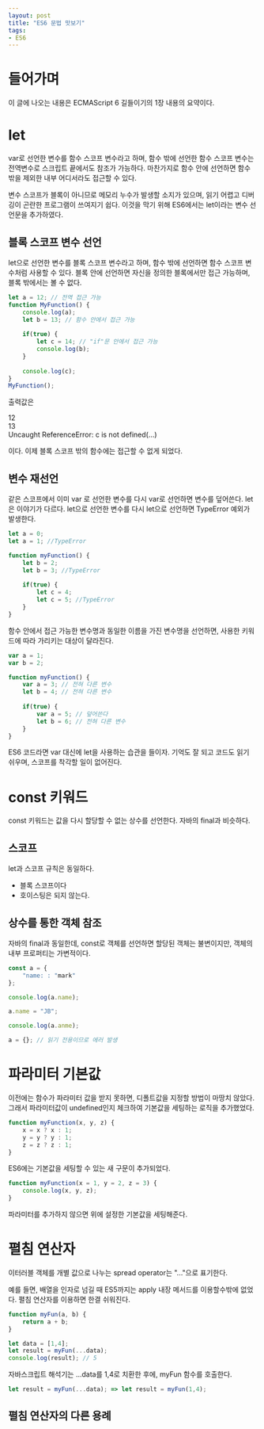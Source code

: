 ```yaml
---
layout: post
title: "ES6 문법 맛보기"
tags:
- ES6
---
```

# 들어가며
이 글에 나오는 내용은 ECMAScript 6 길들이기의 1장 내용의 요약이다.

# let
var로 선언한 변수를 함수 스코프 변수라고 하며, 함수 밖에 선언한 함수 스코프 변수는 전역변수로 스크립트 끝에서도 참조가 가능하다. 마찬가지로 함수 안에 선언하면 함수 밖을 제외한 내부 어디서라도 접근할 수 있다.

변수 스코프가 블록이 아니므로 메모리 누수가 발생할 소지가 있으며, 읽기 어렵고 디버깅이 곤란한 프로그램이 쓰여지기 쉽다. 이것을 막기 위해 ES6에서는 let이라는 변수 선언문을 추가하였다.

## 블록 스코프 변수 선언
let으로 선언한 변수를 블록 스코프 변수라고 하며, 함수 밖에 선언하면 함수 스코프 변수처럼 사용할 수 있다. 블록 안에 선언하면 자신을 정의한 블록에서만 접근 가능하며, 블록 밖에서는 볼 수 없다.

~~~javascript
let a = 12; // 전역 접근 가능
function MyFunction() {
	console.log(a);
	let b = 13; // 함수 안에서 접근 가능
	
	if(true) {
		let c = 14; // "if"문 안에서 접근 가능
		console.log(b);
	}
	
	console.log(c);
}
MyFunction();
~~~
출력값은

12 <br>
13 <br>
Uncaught ReferenceError: c is not defined(…)

이다. 이제 블록 스코프 밖의 함수에는 접근할 수 없게 되었다.

## 변수 재선언
같은 스코프에서 이미 var 로 선언한 변수를 다시 var로 선언하면 변수를 덮어쓴다. let은 이야기가 다르다. let으로 선언한 변수를 다시 let으로 선언하면 TypeError 예외가 발생한다.

~~~javascript
let a = 0;
let a = 1; //TypeError

function myFunction() {
	let b = 2;
	let b = 3; //TypeError
	
	if(true) {
		let c = 4;
		let c = 5; //TypeError
	}
}
~~~

함수 안에서 접근 가능한 변수명과 동일한 이름을 가진 변수명을 선언하면, 사용한 키워드에 따라 가리키는 대상이 달라진다.

~~~javascript
var a = 1;
var b = 2;

function myFunction() {
	var a = 3; // 전혀 다른 변수
	let b = 4; // 전혀 다른 변수
	
	if(true) {
		var a = 5; // 덮어쓴다
		let b = 6; // 전혀 다른 변수
	}
}
~~~

ES6 코드라면  var 대신에  let을 사용하는 습관을 들이자. 기억도 잘 되고 코드도 읽기 쉬우며, 스코프를 착각할 일이 없어진다.

# const 키워드
const 키워드는 값을 다시 할당할 수 없는 상수를 선언한다. 자바의 final과 비슷하다.

## 스코프
let과 스코프 규칙은 동일하다.

- 블록 스코프이다
- 호이스팅은 되지 않는다.

## 상수를 통한 객체 참조
자바의 final과 동일한데, const로 객체를 선언하면 할당된 객체는 불변이지만, 객체의 내부 프로퍼티는 가변적이다.

~~~ javascript
const a = {
	"name: : "mark"
};

console.log(a.name);

a.name = "JB";

console.log(a.anme);

a = {}; // 읽기 전용이므로 에러 발생
~~~

# 파라미터 기본값
이전에는 함수가 파라미터 값을 받지 못하면, 디폴트값을 지정할 방법이 마땅치 않았다. 그래서 파라미터값이 undefined인지 체크하여 기본값을 세팅하는 로직을 추가했었다.

~~~javascript
function myFunction(x, y, z) {
	x = x ? x : 1;
	y = y ? y : 1;
	z = z ? z : 1;
}
~~~

ES6에는 기본값을 세팅할 수 있는 새 구문이 추가되었다.

~~~javascript
function myFunction(x = 1, y = 2, z = 3) {
	console.log(x, y, z);
}
~~~
파라미터를 추가하지 않으면 위에 설정한 기본값을 세팅해준다.

# 펼침 연산자
이터러블 객체를 개별 값으로 나누는 spread operator는 "..."으로 표기한다.

예를 들면, 배열을 인자로 넘길 때 ES5까지는 apply 내장 메서드를 이용할수밖에 없었다. 펼침 연산자를 이용하면 한결 쉬워진다.

~~~javascript
function myFun(a, b) {
	return a + b;
}

let data = [1,4];
let result = myFun(...data);
console.log(result); // 5
~~~

자바스크립트 해석기는 ...data를 1,4로 치환한 후에, myFun 함수를 호출한다.

~~~javascript
let result = myFun(...data); => let result = myFun(1,4);
~~~

## 펼침 연산자의 다른 용례


